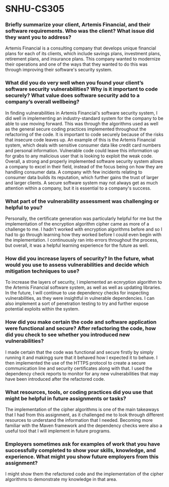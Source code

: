 # SNHU-CS305

### Briefly summarize your client, Artemis Financial, and their software requirements. Who was the client? What issue did they want you to address?

Artemis Financial is a consulting company that develops unique financial plans for each of its clients, which include savings plans, investment plans, retirement plans, and insurance plans. This company wanted to modernize their operations and one of the ways that they wanted to do this was through improving their software's security system. 

### What did you do very well when you found your client’s software security vulnerabilities? Why is it important to code securely? What value does software security add to a company’s overall wellbeing?

In finding vulnerabilities in Artemis Financial's software security system, I did well in implementing an industry-standard system for the company to be able to use moving forward. This was through the algorithms used as well as the general secure coding practices implemented throughout the refactoring of the code. It is important to code securely because of the risks that insecure code leaves up. An example of this is the Artemis Financial system, which deals with sensitive consumer data like credit card numbers and personal information. Vulnerable code could leave this information up for grabs to any malicious user that is looking to exploit the weak code. Overall, a strong and properly implemented software security system allows a company to excel in their field, instead of the focus being on how they are handling consumer data. A company with few incidents relating to consumer data builds its reputation, which further gains the trust of larger and larger clients. A secure software system may not always get as much attention within a company, but it is essential to a company's success.

### What part of the vulnerability assessment was challenging or helpful to you?

Personally, the certificate generation was particularly helpful for me but the implementation of the encryption algorithm cipher came as more of a challenge to me. I hadn't worked with encryption algorithms before and so I had to go through learning how they worked before I could even begin with the implementation. I continuously ran into errors throughout the process, but overall, it was a helpful learning experience for the future as well.

### How did you increase layers of security? In the future, what would you use to assess vulnerabilities and decide which mitigation techniques to use?

To increase the layers of security, I implemented an ecnryption algorithm to the Artemis Financial software system, as well as well as updating libraries. In the future, I will continue to use dependency checks for inspecting vulnerabilities, as they were insightful in vulnerable dependencies. I can also implement a sort of penetration testing to try and further expose potential exploits within the system.

### How did you make certain the code and software application were functional and secure? After refactoring the code, how did you check to see whether you introduced new vulnerabilities?

I made certain that the code was functional and secure firstly by simply running it and makingg sure that it behaved how I expected it to behave. I then implemented the use of the HTTPS protocol to create a secure communication line and security certificates along with that. I used the dependency check reports to monitor for any new vulnerabilities that may have been introduced after the refactored code.

### What resources, tools, or coding practices did you use that might be helpful in future assignments or tasks?

The implementation of the cipher algorithms is one of the main takeaways that I had from this assignment, as it challenged me to look through different resources to understand the information that I needed. Becoming more familiar with the Maven framework and the dependency checks were also a useful tool that I will implement in future programs.

### Employers sometimes ask for examples of work that you have successfully completed to show your skills, knowledge, and experience. What might you show future employers from this assignment?

I might show them the refactored code and the implementation of the cipher algorithms to demonstrate my knowledge in that area.

